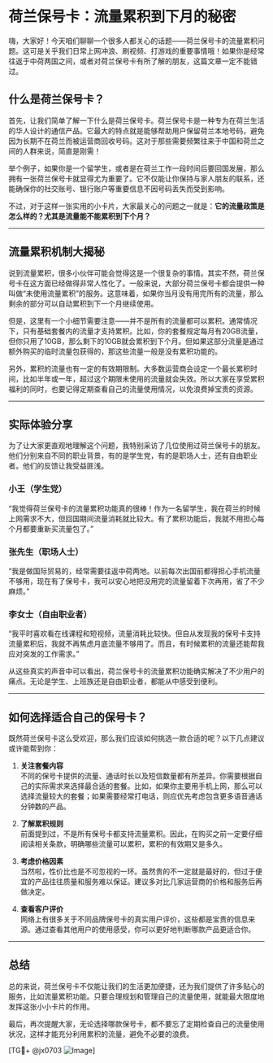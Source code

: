 # 荷兰保号卡：流量累积到下月的秘密

嗨，大家好！今天咱们聊聊一个很多人都关心的话题——荷兰保号卡的流量累积问题。这可是关乎我们日常上网冲浪、刷视频、打游戏的重要事情哦！如果你是经常往返于中荷两国之间，或者对荷兰保号卡有所了解的朋友，这篇文章一定不能错过。

## 什么是荷兰保号卡？

首先，让我们简单了解一下什么是荷兰保号卡。荷兰保号卡是一种专为在荷兰生活的华人设计的通信产品。它最大的特点就是能够帮助用户保留荷兰本地号码，避免因为长期不在荷兰而被运营商回收号码。这对于那些需要频繁往来于中国和荷兰之间的人群来说，简直是刚需！

举个例子，如果你是一个留学生，或者是在荷兰工作一段时间后要回国发展，那么拥有一张荷兰保号卡就显得尤为重要了。它不仅能让你保持与家人朋友的联系，还能确保你的社交账号、银行账户等重要信息不因号码丢失而受到影响。

不过，对于这样一张实用的小卡片，大家最关心的问题之一就是：**它的流量政策是怎么样的？尤其是流量能不能累积到下个月？**

---

## 流量累积机制大揭秘

说到流量累积，很多小伙伴可能会觉得这是一个很复杂的事情。其实不然，荷兰保号卡在这方面已经做得非常人性化了。一般来说，大部分荷兰保号卡都会提供一种叫做“未使用流量累积”的服务。这意味着，如果你当月没有用完所有的流量，那么剩余的部分可以自动累积到下一个月继续使用。

但是，这里有一个小细节需要注意——并不是所有的流量都可以累积。通常情况下，只有基础套餐内的流量才支持累积。比如，你的套餐规定每月有20GB流量，但你只用了10GB，那么剩下的10GB就会累积到下个月。但如果这部分流量是通过额外购买的临时流量包获得的，那这些流量一般是没有累积功能的。

另外，累积的流量也有一定的有效期限制。大多数运营商会设定一个最长累积时间，比如半年或一年，超过这个期限未使用的流量就会失效。所以大家在享受累积福利的同时，也要记得定期查看自己的流量使用情况，以免浪费掉宝贵的资源。

---

## 实际体验分享

为了让大家更直观地理解这个问题，我特别采访了几位使用过荷兰保号卡的朋友。他们分别来自不同的职业背景，有的是学生党，有的是职场人士，还有自由职业者。他们的反馈让我受益匪浅。

### 小王（学生党）
“我觉得荷兰保号卡的流量累积功能真的很棒！作为一名留学生，我在荷兰的时候上网需求不大，但回国期间流量消耗就比较大。有了累积功能后，我就不用担心每个月都要重新买流量包了。”

### 张先生（职场人士）
“我是做国际贸易的，经常需要往返中荷两地。以前每次出国前都得担心手机流量不够用，现在有了保号卡，我可以安心地把没用完的流量留着下次再用，省了不少麻烦。”

### 李女士（自由职业者）
“我平时喜欢看在线课程和短视频，流量消耗比较快。但自从发现我的保号卡支持流量累积后，我就不再焦虑月底流量不够用了。而且，有时候累积的流量还能帮我应对突发的工作需求。”

从这些真实的声音中可以看出，荷兰保号卡的流量累积功能确实解决了不少用户的痛点。无论是学生、上班族还是自由职业者，都能从中感受到便利。

---

## 如何选择适合自己的保号卡？

既然荷兰保号卡这么受欢迎，那么我们应该如何挑选一款合适的呢？以下几点建议或许能帮到你：

1. **关注套餐内容**  
   不同的保号卡提供的流量、通话时长以及短信数量都有所差异。你需要根据自己的实际需求来选择最合适的套餐。比如，如果你主要用手机上网，那么可以选择流量较大的套餐；如果需要经常打电话，则应优先考虑包含更多语音通话分钟数的产品。

2. **了解累积规则**  
   前面提到过，不是所有保号卡都支持流量累积。因此，在购买之前一定要仔细阅读相关条款，明确哪些流量可以累积，累积的有效期又是多久。

3. **考虑价格因素**  
   当然啦，性价比也是不可忽视的一环。虽然贵的不一定就是最好的，但过于便宜的产品往往质量和服务难以保证。建议多对比几家运营商的价格和服务后再做决定。

4. **查看客户评价**  
   网络上有很多关于不同品牌保号卡的真实用户评价，这些都是宝贵的信息来源。通过查看其他用户的使用感受，你可以更好地判断哪款产品更适合你。

---

## 总结

总的来说，荷兰保号卡不仅能让我们的生活更加便捷，还为我们提供了许多贴心的服务，比如流量累积功能。只要合理规划和管理自己的流量使用，就能最大限度地发挥这张小小卡片的作用。

最后，再次提醒大家，无论选择哪款保号卡，都不要忘了定期检查自己的流量使用状况，这样才能充分利用累积的流量，避免不必要的浪费。

[TG💪+ @jx0703 ![Image](https://github.com/user-attachments/assets/dbca1d08-cadb-493c-b0ec-ad6f7a83f270)]